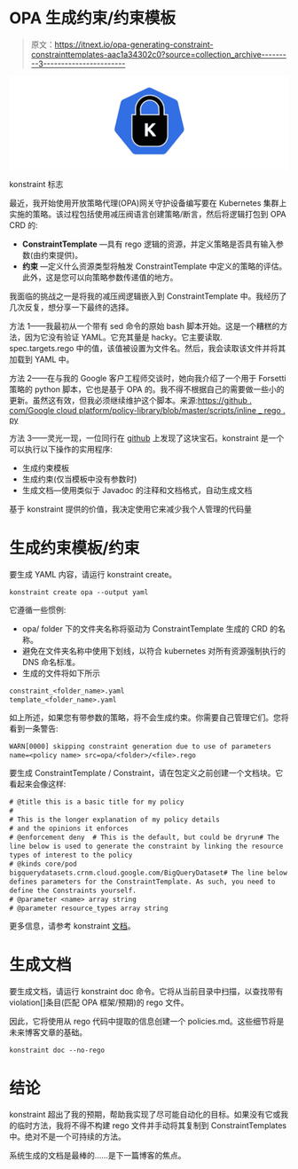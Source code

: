 # OPA 生成约束/约束模板

> 原文：<https://itnext.io/opa-generating-constraint-constrainttemplates-aac1a34302c0?source=collection_archive---------3----------------------->

![](img/45b5ff5711efedcf785b355d5170ea22.png)

konstraint 标志

最近，我开始使用开放策略代理(OPA)网关守护设备编写要在 Kubernetes 集群上实施的策略。该过程包括使用减压阀语言创建策略/断言，然后将逻辑打包到 OPA CRD 的:

*   **ConstraintTemplate** —具有 rego 逻辑的资源，并定义策略是否具有输入参数(由约束提供)。
*   **约束** —定义什么资源类型将触发 ConstraintTemplate 中定义的策略的评估。此外，这是您可以向策略参数传递值的地方。

我面临的挑战之一是将我的减压阀逻辑嵌入到 ConstraintTemplate 中。我经历了几次反复，想分享一下最终的选择。

方法 1——我最初从一个带有 sed 命令的原始 bash 脚本开始。这是一个糟糕的方法，因为它没有验证 YAML。它充其量是 hacky。它主要读取. spec.targets.rego 中的值，该值被设置为文件名。然后，我会读取该文件并将其加载到 YAML 中。

方法 2——在与我的 Google 客户工程师交谈时，她向我介绍了一个用于 Forsetti 策略的 python 脚本，它也是基于 OPA 的。我不得不根据自己的需要做一些小的更新。虽然这有效，但我必须继续维护这个脚本。来源:[https://github . com/Google cloud platform/policy-library/blob/master/scripts/inline _ rego . py](https://github.com/GoogleCloudPlatform/policy-library/blob/master/scripts/inline_rego.py)

方法 3——灵光一现，一位同行在 [github](https://github.com/plexsystems/konstraint) 上发现了这块宝石。konstraint 是一个可以执行以下操作的实用程序:

*   生成约束模板
*   生成约束(仅当模板中没有参数时)
*   生成文档—使用类似于 Javadoc 的注释和文档格式，自动生成文档

基于 konstraint 提供的价值，我决定使用它来减少我个人管理的代码量

# 生成约束模板/约束

要生成 YAML 内容，请运行 konstraint create。

```
konstraint create opa --output yaml
```

它遵循一些惯例:

*   opa/ folder 下的文件夹名称将驱动为 ConstraintTemplate 生成的 CRD 的名称。
*   避免在文件夹名称中使用下划线，以符合 kubernetes 对所有资源强制执行的 DNS 命名标准。
*   生成的文件将如下所示

```
constraint_<folder_name>.yaml
template_<folder_name>.yaml
```

如上所述，如果您有带参数的策略，将不会生成约束。你需要自己管理它们。您将看到一条警告:

```
WARN[0000] skipping constraint generation due to use of parameters name=<policy name> src=opa/<folder>/<file>.rego
```

要生成 ConstraintTemplate / Constraint，请在包定义之前创建一个文档块。它看起来会像这样:

```
# @title this is a basic title for my policy
#
# This is the longer explanation of my policy details 
# and the opinions it enforces
# @enforcement deny  # This is the default, but could be dryrun# The line below is used to generate the constraint by linking the resource types of interest to the policy
# @kinds core/pod bigquerydatasets.crnm.cloud.google.com/BigQueryDataset# The line below defines parameters for the ConstraintTemplate. As such, you need to define the Constraints yourself.
# @parameter <name> array string
# @parameter resource_types array string
```

更多信息，请参考 konstraint [文档](https://github.com/plexsystems/konstraint/blob/main/docs/constraint_creation.md)。

# 生成文档

要生成文档，请运行 konstraint doc 命令。它将从当前目录中扫描，以查找带有 violation[]条目(匹配 OPA 框架/预期)的 rego 文件。

因此，它将使用从 rego 代码中提取的信息创建一个 policies.md。这些细节将是未来博客文章的基础。

```
konstraint doc --no-rego
```

# 结论

konstraint 超出了我的预期，帮助我实现了尽可能自动化的目标。如果没有它或我的临时方法，我将不得不构建 rego 文件并手动将其复制到 ConstraintTemplates 中。绝对不是一个可持续的方法。

系统生成的文档是最棒的……是下一篇博客的焦点。